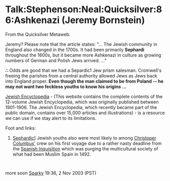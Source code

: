 
# Talk:Stephenson:Neal:Quicksilver:86:Ashkenazi (Jeremy Bornstein)

From the Quicksilver Metaweb.

Jeremy? Please note that the article states: "... The Jewish community in England also changed in the 1700s. It had been primarily **Sephardi** throughout the 1600s, but it became more Ashkenazi in culture as growing numbers of German and Polish Jews arrived. ..."

**∴** Odds are good that we had a Separdic1 Jew prism salesman.
Cromwell's freeing the parishes from a central authority allowed Jews as Jews back into England proper. **Even though the man claimed to be from Poland -- he may not want two feckless youths to know his origins ...**   


[Jewish Encyclopedia](/http-www-jewishencyclopedia-com-index-jsp) - (This website contains the complete contents of the 12-volume Jewish Encyclopedia, which was originally published between 1901-1906. The Jewish Encyclopedia, which recently became part of the public domain, contains over 15,000 articles and illustrations) - is a resource we can use if we stay alert to its limitations.  


Foot and links:  

1. [Sephardic](/http-en-wikipedia-org-wiki-sephardi)] Jewish youths also were most likely to among [Christoper Columbus'](/http-en-wikipedia-org-wiki-christopher-columbus) crew on his first voyage due to a rather nasty deadline from the [Spanish Inquisition](/http-en-wikipedia-org-wiki-spanish-inquisition) which was purging the multicultural society of what had been Muslim Spain in 1492.

```
 

```
more soon [Sparky](/user-stsparky) 19:36, 2 Nov 2003 (PST)
